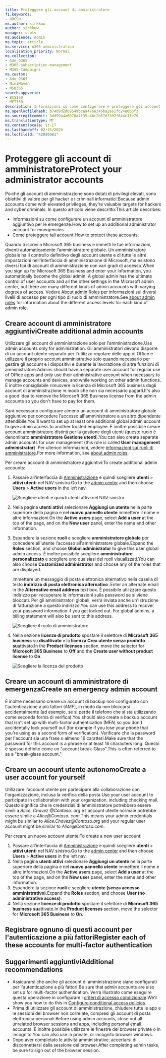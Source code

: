 ```yaml
---
title: Proteggere gli account di amministratore
f1.keywords:
- NOCSH
ms.author: sirkkuw
author: sirkkuw
manager: scotv
ms.audience: Admin
ms.topic: article
ms.service: o365-administration
localization_priority: Normal
ms.collection:
- Adm_O365
- M365-subscription-management
- M365-Campaigns
ms.custom:
- Adm_O365
- MiniMaven
- MSB365
search.appverid:
- BCS160
- MET150
description: Informazioni su come configurare e proteggere gli account di amministratore.
ms.openlocfilehash: b74d9d2d69549bcaa476a346ba2a61fc24e0b3f3
ms.sourcegitcommit: 3dd9944a6070a7f35c4bc2b57df397f844c3fe79
ms.translationtype: MT
ms.contentlocale: it-IT
ms.lasthandoff: 02/15/2020
ms.locfileid: "42080581"
---
```

# <a name="protect-your-administrator-accounts"></a><span data-ttu-id="571d1-103">Proteggere gli account di amministratore</span><span class="sxs-lookup"><span data-stu-id="571d1-103">Protect your administrator accounts</span></span>

<span data-ttu-id="571d1-104">Poiché gli account di amministrazione sono dotati di privilegi elevati, sono obiettivi di valore per gli hacker e i criminali informatici.</span><span class="sxs-lookup"><span data-stu-id="571d1-104">Because admin accounts come with elevated privileges, they're valuable targets for hackers and cyber criminals.</span></span> <span data-ttu-id="571d1-105">In questo articolo viene descritto:</span><span class="sxs-lookup"><span data-stu-id="571d1-105">This article describes:</span></span>

- <span data-ttu-id="571d1-106">Informazioni su come configurare un account di amministratore aggiuntivo per le emergenze.</span><span class="sxs-lookup"><span data-stu-id="571d1-106">How to set up an additional administrator account for emergencies.</span></span>
- <span data-ttu-id="571d1-107">Come proteggere tali account.</span><span class="sxs-lookup"><span data-stu-id="571d1-107">How to protect these accounts.</span></span>
 
<span data-ttu-id="571d1-108">Quando ti iscrivi a Microsoft 365 business e immetti le tue informazioni, diventi automaticamente l'amministratore globale. Un amministratore globale ha il controllo definitivo degli account utente e di tutte le altre impostazioni nell'interfaccia di amministrazione di Microsoft, ma esistono diversi tipi di account di amministrazione con vari gradi di accesso.</span><span class="sxs-lookup"><span data-stu-id="571d1-108">When you sign up for Microsoft 365 Business and enter your information, you automatically become the global admin. A global admin has the ultimate control of user accounts and all the other settings in the Microsoft admin center, but there are many different kinds of admin accounts with varying degrees of access.</span></span> <span data-ttu-id="571d1-109">Vedere [About admin Roles](https://docs.microsoft.com/office365/admin/add-users/about-admin-roles) per informazioni sui diversi livelli di accesso per ogni tipo di ruolo di amministratore.</span><span class="sxs-lookup"><span data-stu-id="571d1-109">See [about admin roles](https://docs.microsoft.com/office365/admin/add-users/about-admin-roles) for information about the different access levels for each kind of admin role.</span></span>


## <a name="create-additional-admin-accounts"></a><span data-ttu-id="571d1-110">Creare account di amministratore aggiuntivi</span><span class="sxs-lookup"><span data-stu-id="571d1-110">Create additional admin accounts</span></span>

<span data-ttu-id="571d1-111">Utilizzare gli account di amministrazione solo per l'amministrazione.</span><span class="sxs-lookup"><span data-stu-id="571d1-111">Use admin accounts only for administration.</span></span> <span data-ttu-id="571d1-112">Gli amministratori devono disporre di un account utente separato per l'utilizzo regolare delle app di Office e utilizzare il proprio account amministrativo solo quando necessario per gestire gli account e i dispositivi e durante la lavorazione di altre funzioni di amministratore.</span><span class="sxs-lookup"><span data-stu-id="571d1-112">Admins should have a separate user account for regular use of Office apps and only use their administrative account when necessary to manage accounts and devices, and while working on other admin functions.</span></span> <span data-ttu-id="571d1-113">È inoltre consigliabile rimuovere la licenza di Microsoft 365 business dagli account di amministrazione in modo che non sia necessario pagarli.</span><span class="sxs-lookup"><span data-stu-id="571d1-113">It's also a good idea to remove the Microsoft 365 Business license from the admin accounts so you don't have to pay for them.</span></span>

<span data-ttu-id="571d1-114">Sarà necessario configurare almeno un account di amministratore globale aggiuntivo per concedere l'accesso all'amministratore a un altro dipendente attendibile.</span><span class="sxs-lookup"><span data-stu-id="571d1-114">You'll want to set up at least one additional global admin account to give admin access to another trusted employee.</span></span> <span data-ttu-id="571d1-115">È inoltre possibile creare account amministratore distinti per la gestione degli utenti (questo ruolo è denominato **amministratore Gestione utenti**).</span><span class="sxs-lookup"><span data-stu-id="571d1-115">You can also create separate admin accounts for user management (this role is called **User management administrator**).</span></span> <span data-ttu-id="571d1-116">Per ulteriori informazioni, vedere [informazioni sui ruoli di amministratore](https://docs.microsoft.com/office365/admin/add-users/about-admin-roles).</span><span class="sxs-lookup"><span data-stu-id="571d1-116">For more information, see [about admin roles](https://docs.microsoft.com/office365/admin/add-users/about-admin-roles).</span></span>

<span data-ttu-id="571d1-117">Per creare account di amministratore aggiuntivi:</span><span class="sxs-lookup"><span data-stu-id="571d1-117">To create additional admin accounts:</span></span>

 1. <span data-ttu-id="571d1-118">Passare all'interfaccia di <a href="https://go.microsoft.com/fwlink/p/?linkid=837890" target="_blank">Amministrazione</a> e quindi scegliere **utenti** \> **attivi utenti** nel NAV sinistro.</span><span class="sxs-lookup"><span data-stu-id="571d1-118">Go to the <a href="https://go.microsoft.com/fwlink/p/?linkid=837890" target="_blank">admin center</a> and then choose **Users** \> **Active users** in the left nav.</span></span>

    ![Scegliere utenti e quindi utenti attivi nel NAV sinistro](../media/Activeusers.png)

2. <span data-ttu-id="571d1-120">Nella pagina **utenti attivi** selezionare **Aggiungi un utente** nella parte superiore della pagina e nel **nuovo pannello utente** immettere il nome e altre informazioni.</span><span class="sxs-lookup"><span data-stu-id="571d1-120">On the **Active users** page, select **Add a user** at the top of the page, and on the **New user** panel, enter the name and other information.</span></span>
3. <span data-ttu-id="571d1-121">Espandere la sezione **ruoli** e scegliere **amministratore globale** per concedere all'utente l'accesso all'amministratore globale.</span><span class="sxs-lookup"><span data-stu-id="571d1-121">Expand the **Roles** section, and choose **Global administrator** to give this user global admin access.</span></span> <span data-ttu-id="571d1-122">È inoltre possibile scegliere **amministratore personalizzato** e scegliere uno qualsiasi dei ruoli visualizzati.</span><span class="sxs-lookup"><span data-stu-id="571d1-122">You can also choose **Customized administrator** and choose any of the roles that are displayed.</span></span>

    <span data-ttu-id="571d1-123">Immettere un messaggio di posta elettronica alternativo nella casella di testo **indirizzo di posta elettronica alternativo** .</span><span class="sxs-lookup"><span data-stu-id="571d1-123">Enter an alternate email in the **Alternative email address** text box.</span></span> <span data-ttu-id="571d1-124">È possibile utilizzare questo indirizzo per recuperare le informazioni sulla password se si viene bloccati. Per gli amministratori globali, verrà inviata anche un'istruzione di fatturazione a questo indirizzo.</span><span class="sxs-lookup"><span data-stu-id="571d1-124">You can use this address to recover your password information if you get locked out. For global admins, a billing statement will also be sent to this address.</span></span>

    ![Scegliere il ruolo di amministratore](../media/adminroles.png)
    
4. <span data-ttu-id="571d1-126">Nella sezione **licenze di prodotto** spostare il selettore di **Microsoft 365 business** su **disattivato** e la **licenza Crea utente senza prodotto** **su**attivato.</span><span class="sxs-lookup"><span data-stu-id="571d1-126">In the **Product licenses** section, move the selector for **Microsoft 365 Business** to **Off** and the **Create user without product license** to **On**.</span></span>

    ![Scegliere la licenza del prodotto](../media/productlicense.png)

## <a name="create-an-emergency-admin-account"></a><span data-ttu-id="571d1-128">Creare un account di amministratore di emergenza</span><span class="sxs-lookup"><span data-stu-id="571d1-128">Create an emergency admin account</span></span>

<span data-ttu-id="571d1-129">È inoltre necessario creare un account di backup non configurato con l'autenticazione a più fattori (AMF), in modo da non bloccarsi accidentalmente (ad esempio, se si perde il telefono che si sta utilizzando come seconda forma di verifica).</span><span class="sxs-lookup"><span data-stu-id="571d1-129">You should also create a backup account that isn't set up with multi-factor authentication (MFA) so you don't accidentally lock yourself out (for example if you lose your phone that you're using as a second form of verification).</span></span> <span data-ttu-id="571d1-130">Verificare che la password per l'account sia una frase o almeno 16 caratteri.</span><span class="sxs-lookup"><span data-stu-id="571d1-130">Make sure that the password for this account is a phrase or at least 16 characters long.</span></span> <span data-ttu-id="571d1-131">Questo è spesso definito come un "account break-Glass".</span><span class="sxs-lookup"><span data-stu-id="571d1-131">This is often referred to as a "break-glass account."</span></span>

## <a name="create-a-user-account-for-yourself"></a><span data-ttu-id="571d1-132">Creare un account utente autonomo</span><span class="sxs-lookup"><span data-stu-id="571d1-132">Create a user account for yourself</span></span>

<span data-ttu-id="571d1-133">Utilizzare l'account utente per partecipare alla collaborazione con l'organizzazione, inclusa la verifica della posta.</span><span class="sxs-lookup"><span data-stu-id="571d1-133">Use your user account to participate in collaboration with your organization, including checking mail.</span></span> <span data-ttu-id="571d1-134">Questo significa che le credenziali di amministratore potrebbero essere simili a *Alice<span></span>. Chavez @Contoso. org* e l'account utente normale potrebbe essere simile a *Alice<span></span>@Contoso. com*.</span><span class="sxs-lookup"><span data-stu-id="571d1-134">This means your admin credentials might be similar to  *Alice.Chavez<span></span>@Contoso.org* and your regular user account might be similar to *Alice<span></span>@Contoso.com*.</span></span>

<span data-ttu-id="571d1-135">Per creare un nuovo account utente:</span><span class="sxs-lookup"><span data-stu-id="571d1-135">To create a new user account:</span></span>
1. <span data-ttu-id="571d1-136">Passare all'interfaccia di <a href="https://go.microsoft.com/fwlink/p/?linkid=837890" target="_blank">Amministrazione</a> e quindi scegliere **utenti** \> **attivi utenti** nel NAV sinistro.</span><span class="sxs-lookup"><span data-stu-id="571d1-136">Go to the <a href="https://go.microsoft.com/fwlink/p/?linkid=837890" target="_blank">admin center</a> and then choose **Users** \> **Active users** in the left nav.</span></span>
2. <span data-ttu-id="571d1-137">Nella pagina **utenti attivi** selezionare **Aggiungi un utente** nella parte superiore della pagina e nel **nuovo pannello utente** immettere il nome e altre informazioni.</span><span class="sxs-lookup"><span data-stu-id="571d1-137">On the **Active users** page, select **Add a user** at the top of the page, and on the **New user** panel, enter the name and other information.</span></span>
3. <span data-ttu-id="571d1-138">Espandere la sezione **ruoli** e scegliere **utente (senza accesso amministrativo)**.</span><span class="sxs-lookup"><span data-stu-id="571d1-138">Expand the **Roles** section, and choose **User (no administrative access)**.</span></span>
1. <span data-ttu-id="571d1-139">Nella sezione **licenze di prodotto** spostare il selettore di **Microsoft 365 business** **su**attivato.</span><span class="sxs-lookup"><span data-stu-id="571d1-139">In the **Product licenses** section, move the selector for **Microsoft 365 Business** to **On**.</span></span> 

## <a name="register-each-of-these-accounts-for-multi-factor-authentication"></a><span data-ttu-id="571d1-140">Registrare ognuno di questi account per l'autenticazione a più fattori</span><span class="sxs-lookup"><span data-stu-id="571d1-140">Register each of these accounts for multi-factor authentication</span></span>


## <a name="additional-recommendations"></a><span data-ttu-id="571d1-141">Suggerimenti aggiuntivi</span><span class="sxs-lookup"><span data-stu-id="571d1-141">Additional recommendations</span></span>

- <span data-ttu-id="571d1-142">Assicurarsi che anche gli account di amministrazione siano configurati per l'autenticazione a più fattori.</span><span class="sxs-lookup"><span data-stu-id="571d1-142">Be sure that admin accounts are also set up for multi-factor authentication.</span></span> <span data-ttu-id="571d1-143">Verrà illustrato come eseguire questa operazione in configurare i [criteri di accesso condizionale](m365-campaigns-conditional-access.md).</span><span class="sxs-lookup"><span data-stu-id="571d1-143">We'll show you how to do this in [Configure conditional access policies](m365-campaigns-conditional-access.md).</span></span>
- <span data-ttu-id="571d1-144">Prima di utilizzare gli account di amministrazione, chiudere tutte le app e le sessioni del browser non correlate, compresi gli account di posta elettronica personali.</span><span class="sxs-lookup"><span data-stu-id="571d1-144">Before using admin accounts, close out all unrelated browser sessions and apps, including personal email accounts.</span></span> <span data-ttu-id="571d1-145">È inoltre possibile utilizzare le finestre del browser private o in incognito.</span><span class="sxs-lookup"><span data-stu-id="571d1-145">You can also use in private, or incognito browser windows.</span></span>
- <span data-ttu-id="571d1-146">Dopo aver completato le attività amministrative, accertarsi di disconnettersi dalla sessione del browser.</span><span class="sxs-lookup"><span data-stu-id="571d1-146">After completing admin tasks, be sure to sign out of the browser session.</span></span>
